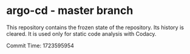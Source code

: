 # argo-cd - master branch

This repository contains the frozen state of the repository.
Its history is cleared. It is used only for static code
analysis with Codacy.

Commit Time: 1723595954
